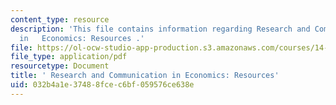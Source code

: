 ```yaml
---
content_type: resource
description: 'This file contains information regarding Research and Communication
  in   Economics: Resources .'
file: https://ol-ocw-studio-app-production.s3.amazonaws.com/courses/14-33-economics-research-and-communication-spring-2012/032b4a1e37488fcec6bf059576ce638e_MIT14_33S12_1433_handout.pdf
file_type: application/pdf
resourcetype: Document
title: ' Research and Communication in Economics: Resources'
uid: 032b4a1e-3748-8fce-c6bf-059576ce638e
---
```

